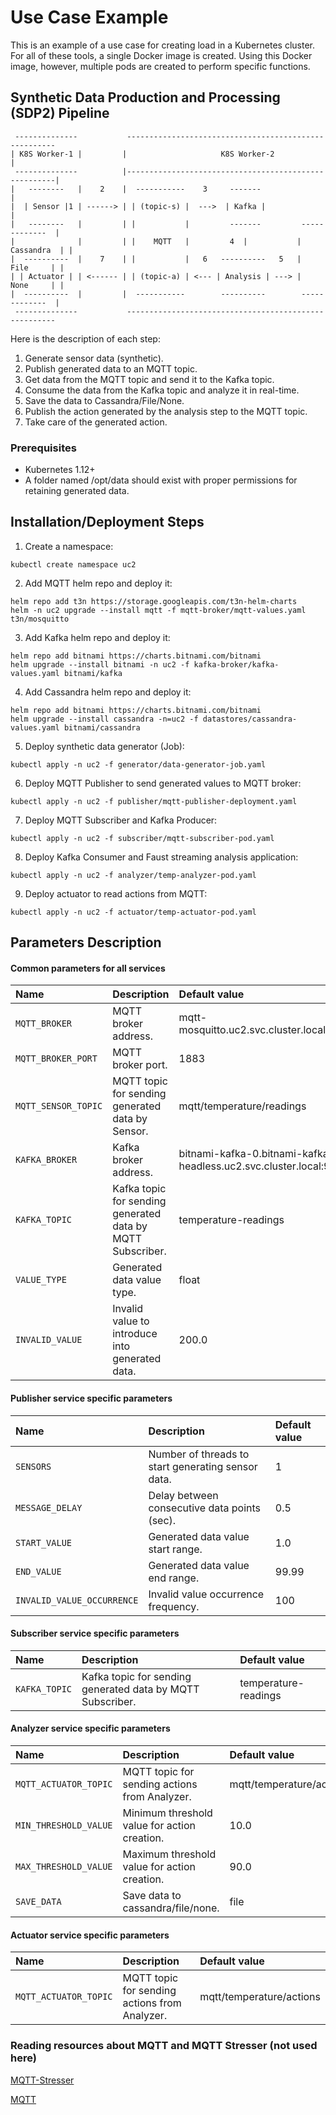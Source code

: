 # Use Case Example
This is an example of a use case for creating load in a Kubernetes cluster. For all of these tools, a single Docker image is created. Using this Docker image, however, multiple pods are created to perform specific functions.

## Synthetic Data Production and Processing (SDP2) Pipeline
```shell
 --------------           ------------------------------------------------------ 
| K8S Worker-1 |         |                     K8S Worker-2                     |          
 --------------          |------------------------------------------------------|          
|   --------   |    2    |  -----------    3     -------                        |       
|  | Sensor |1 | ------> | | (topic-s) |  --->  | Kafka |                       |  
|   --------   |         | |           |         -------         -------------  |       
|              |         | |    MQTT   |         4  |           |  Cassandra  | |
|  ----------  |    7    | |           |   6   ----------   5   |    File     | |
| | Actuator | | <------ | | (topic-a) | <--- | Analysis | ---> |    None     | | 
|  ----------  |         |  -----------        ----------        -------------  |
 --------------           ------------------------------------------------------ 
```
Here is the description of each step:
1. Generate sensor data (synthetic). 
2. Publish generated data to an MQTT topic.
3. Get data from the MQTT topic and send it to the Kafka topic.
4. Consume the data from the Kafka topic and analyze it in real-time.
5. Save the data to Cassandra/File/None.
6. Publish the action generated by the analysis step to the MQTT topic.
7. Take care of the generated action.

### Prerequisites
- Kubernetes 1.12+
- A folder named /opt/data should exist with proper permissions for retaining generated data. 

## Installation/Deployment Steps
1. Create a namespace:
```shell
kubectl create namespace uc2
```

2. Add MQTT helm repo and deploy it:
```shell
helm repo add t3n https://storage.googleapis.com/t3n-helm-charts
helm -n uc2 upgrade --install mqtt -f mqtt-broker/mqtt-values.yaml t3n/mosquitto
```

<!-- 
Deploy mqtt-stresser:
```shell
kubectl apply -f -n uc2 mqtt-stresser/mqtt-stresser-pod.yaml
```
-->

3. Add Kafka helm repo and deploy it:
```shell
helm repo add bitnami https://charts.bitnami.com/bitnami
helm upgrade --install bitnami -n uc2 -f kafka-broker/kafka-values.yaml bitnami/kafka
```

4. Add Cassandra helm repo and deploy it:
```shell
helm repo add bitnami https://charts.bitnami.com/bitnami
helm upgrade --install cassandra -n=uc2 -f datastores/cassandra-values.yaml bitnami/cassandra
```

5. Deploy synthetic data generator (Job):
```shell
kubectl apply -n uc2 -f generator/data-generator-job.yaml
```

6. Deploy MQTT Publisher to send generated values to MQTT broker:
```shell
kubectl apply -n uc2 -f publisher/mqtt-publisher-deployment.yaml
```

7. Deploy MQTT Subscriber and Kafka Producer:
```shell
kubectl apply -n uc2 -f subscriber/mqtt-subscriber-pod.yaml
```

8. Deploy Kafka Consumer and Faust streaming analysis application:
```shell
kubectl apply -n uc2 -f analyzer/temp-analyzer-pod.yaml
```

9. Deploy actuator to read actions from MQTT:
```shell
kubectl apply -n uc2 -f actuator/temp-actuator-pod.yaml
```

## Parameters Description
#### Common parameters for all services
| Name                | Description                                                | Default value                                                     |
|:--------------------|:-----------------------------------------------------------|:------------------------------------------------------------------|
| `MQTT_BROKER`       | MQTT broker address.                                       | mqtt-mosquitto.uc2.svc.cluster.local                              |
| `MQTT_BROKER_PORT`  | MQTT broker port.                                          | 1883                                                              |
| `MQTT_SENSOR_TOPIC` | MQTT topic for sending generated data by Sensor.           | mqtt/temperature/readings                                         |
| `KAFKA_BROKER`      | Kafka broker address.                                      | bitnami-kafka-0.bitnami-kafka-headless.uc2.svc.cluster.local:9092 |
| `KAFKA_TOPIC`       | Kafka topic for sending generated data by MQTT Subscriber. | temperature-readings                                              |
| `VALUE_TYPE`        | Generated data value type.                                 | float                                                             |
| `INVALID_VALUE`     | Invalid value to introduce into generated data.            | 200.0                                                             |


#### Publisher service specific parameters
| Name                       | Description                                        | Default value |
|:---------------------------|:---------------------------------------------------|:--------------|
| `SENSORS`                  | Number of threads to start generating sensor data. | 1             | 
| `MESSAGE_DELAY`            | Delay between consecutive data points (sec).       | 0.5           |
| `START_VALUE`              | Generated data value start range.                  | 1.0           |
| `END_VALUE`                | Generated data value end range.                    | 99.99         |
| `INVALID_VALUE_OCCURRENCE` | Invalid value occurrence frequency.                | 100           |

#### Subscriber service specific parameters
| Name                       | Description                                                | Default value                                                     |
|:---------------------------|:-----------------------------------------------------------|:------------------------------------------------------------------|
| `KAFKA_TOPIC`              | Kafka topic for sending generated data by MQTT Subscriber. | temperature-readings                                              |

#### Analyzer service specific parameters
| Name                  | Description                                   | Default value            |
|:----------------------|:----------------------------------------------|:-------------------------|
| `MQTT_ACTUATOR_TOPIC` | MQTT topic for sending actions from Analyzer. | mqtt/temperature/actions |
| `MIN_THRESHOLD_VALUE` | Minimum threshold value for action creation.  | 10.0                     |
| `MAX_THRESHOLD_VALUE` | Maximum threshold value for action creation.  | 90.0                     |
| `SAVE_DATA`           | Save data to cassandra/file/none.             | file                     |

#### Actuator service specific parameters
| Name                       | Description                                                | Default value                                                     |
|:---------------------------|:-----------------------------------------------------------|:------------------------------------------------------------------|
| `MQTT_ACTUATOR_TOPIC`      | MQTT topic for sending actions from Analyzer.              | mqtt/temperature/actions                                          |

### Reading resources about MQTT and MQTT Stresser (not used here)

[MQTT-Stresser](https://github.com/flaviostutz/mqtt-stresser)

[MQTT](https://github.com/t3n/helm-charts/tree/master/mosquitto)